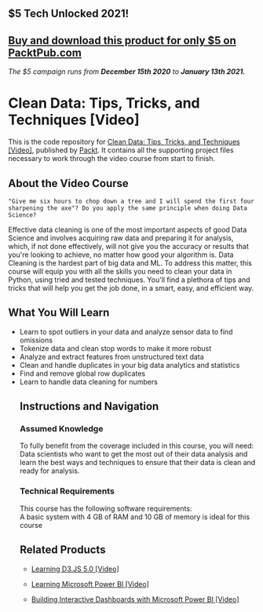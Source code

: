 ## $5 Tech Unlocked 2021!
[Buy and download this product for only $5 on PacktPub.com](https://www.packtpub.com/)
-----
*The $5 campaign         runs from __December 15th 2020__ to __January 13th 2021.__*

# Clean Data: Tips, Tricks, and Techniques [Video]
This is the code repository for [Clean Data: Tips, Tricks, and Techniques [Video]](https://www.packtpub.com/big-data-and-business-intelligence/clean-data-tips-tricks-and-techniques-video?utm_source=github&utm_medium=repository&utm_campaign=9781789808902), published by [Packt](https://www.packtpub.com/?utm_source=github). It contains all the supporting project files necessary to work through the video course from start to finish.
## About the Video Course
	"Give me six hours to chop down a tree and I will spend the first four sharpening the axe"? Do you apply the same principle when doing Data Science?
Effective data cleaning is one of the most important aspects of good Data Science and involves acquiring raw data and preparing it for analysis, which, if not done effectively, will not give you the accuracy or results that you're looking to achieve, no matter how good your algorithm is.
Data Cleaning is the hardest part of big data and ML. To address this matter, this course will equip you with all the skills you need to clean your data in Python, using tried and tested techniques. You'll find a plethora of tips and tricks that will help you get the job done, in a smart, easy, and efficient way.

<H2>What You Will Learn</H2>
<DIV class=book-info-will-learn-text>
<UL>
<LI>Learn to spot outliers in your data and analyze sensor data to find omissions 
<LI>Tokenize data and clean stop words to make it more robust 
<LI>Analyze and extract features from unstructured text data 
<LI>Clean and handle duplicates in your big data analytics and statistics 
<LI>Find and remove global row duplicates 
<LI>Learn to handle data cleaning for numbers 


## Instructions and Navigation
### Assumed Knowledge
To fully benefit from the coverage included in this course, you will need:<br/>
Data scientists who want to get the most out of their data analysis and learn the best ways and techniques to ensure that their data is clean and ready for analysis.
### Technical Requirements
This course has the following software requirements:<br/>
A basic system with 4 GB of RAM and 10 GB of memory is ideal for this course

## Related Products
* [Learning D3.JS 5.0 [Video]](https://www.packtpub.com/web-development/learning-d3js-50-video?utm_source=github&utm_medium=repository&utm_campaign=9781789346275)

* [Learning Microsoft Power BI [Video]](https://www.packtpub.com/big-data-and-business-intelligence/learning-microsoft-power-bi-video?utm_source=github&utm_medium=repository&utm_campaign=9781789347104)

* [Building Interactive Dashboards with Microsoft Power BI [Video]](https://www.packtpub.com/virtualization-and-cloud/building-interactive-dashboards-microsoft-power-bi-video?utm_source=github&utm_medium=repository&utm_campaign=9781789612066)

